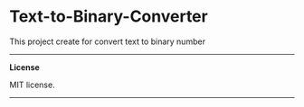 
# Text-to-Binary-Converter

This project create for convert text to binary number

---
**License**

MIT license.

---

